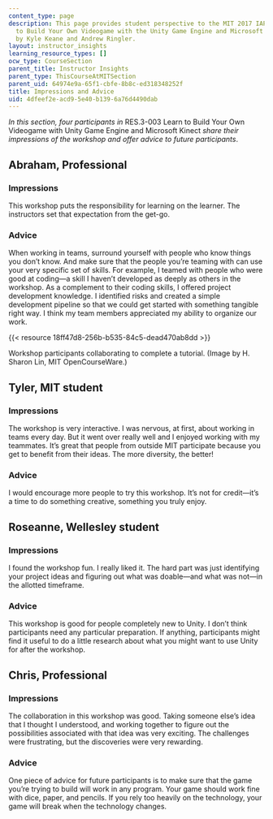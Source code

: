 ```yaml
---
content_type: page
description: This page provides student perspective to the MIT 2017 IAP course, Learn
  to Build Your Own Videogame with the Unity Game Engine and Microsoft Kinect, taught
  by Kyle Keane and Andrew Ringler.
layout: instructor_insights
learning_resource_types: []
ocw_type: CourseSection
parent_title: Instructor Insights
parent_type: ThisCourseAtMITSection
parent_uid: 64974e9a-65f1-cbfe-8b8c-ed318348252f
title: Impressions and Advice
uid: 4dfeef2e-acd9-5e40-b139-6a76d4490dab
---
```


_In this section, four participants in_ RES.3-003 Learn to Build Your Own Videogame with Unity Game Engine and Microsoft Kinect _share their impressions of the workshop and offer advice to future participants_.

Abraham, Professional
---------------------

### Impressions

This workshop puts the responsibility for learning on the learner. The instructors set that expectation from the get-go.

### Advice

When working in teams, surround yourself with people who know things you don’t know. And make sure that the people you’re teaming with can use your very specific set of skills. For example, I teamed with people who were good at coding—a skill I haven’t developed as deeply as others in the workshop. As a complement to their coding skills, I offered project development knowledge. I identified risks and created a simple development pipeline so that we could get started with something tangible right way. I think my team members appreciated my ability to organize our work.

{{< resource 18ff47d8-256b-b535-84c5-dead470ab8dd >}}

Workshop participants collaborating to complete a tutorial. (Image by H. Sharon Lin, MIT OpenCourseWare.)

Tyler, MIT student
------------------

### Impressions

The workshop is very interactive. I was nervous, at first, about working in teams every day. But it went over really well and I enjoyed working with my teammates. It’s great that people from outside MIT participate because you get to benefit from their ideas. The more diversity, the better!

### Advice

I would encourage more people to try this workshop. It’s not for credit—it’s a time to do something creative, something you truly enjoy.

Roseanne, Wellesley student
---------------------------

### Impressions

I found the workshop fun. I really liked it. The hard part was just identifying your project ideas and figuring out what was doable—and what was not—in the allotted timeframe. 

### Advice

This workshop is good for people completely new to Unity. I don’t think participants need any particular preparation. If anything, participants might find it useful to do a little research about what you might want to use Unity for after the workshop.

Chris, Professional
-------------------

### Impressions

The collaboration in this workshop was good. Taking someone else’s idea that I thought I understood, and working together to figure out the possibilities associated with that idea was very exciting. The challenges were frustrating, but the discoveries were very rewarding.

### Advice

One piece of advice for future participants is to make sure that the game you’re trying to build will work in any program. Your game should work fine with dice, paper, and pencils. If you rely too heavily on the technology, your game will break when the technology changes.